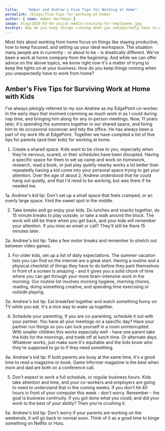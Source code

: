 ```yaml
---
title:    "Amber and Andrew's Five Tips for Working at Home"
permalink: /blogs/five-tips-for-working-at-home/
author: { name: Amber Hartmann }
image: blog/2020-03-04-social-media-training-for-employees.jpg
excerpt: How do you keep things running when you unexpectedly have to work from home?
---
```


Most lists about working from home focus on things like staying productive, how to keep focused, and setting up your ideal workspace. The situation many people are in currently - or about to be - is drastically different. We've been a work at home company from the beginning. And while we can offer advice on the above topics, we know right now it's a matter of trying to keep the lights on at your business. How do you keep things running when you unexpectedly have to work from home?

## Amber's Five Tips for Surviving Work at Home with Kids

I've always jokingly referred to my son Andrew as my EdgePoint co-worker. In the early days that involved cramming as much work in as I could during nap time, and bringing him along for any in-person meetings. Now, 11 years later, it's spending the summers together in our shared space, and hiring him to do occasional voiceover and tidy the office. He has always been a part of my work life at EdgePoint. Together we have compiled a list of five tips for parents (and their kids) for working at home.

1. Create a shared space. Kids want to be close to you, especially when they're nervous, scared, or their schedules have been disrupted. Having a specific space for them to set up camp and work on homework, research, read a book, or just play quietly nearby works a lot better than repeatedly having a kid come into your personal space trying to get your attention. Over the age of about 2, Andrew understood that he could hang out quietly, and that I'd need to be working, but was there if he needed me.

  1a. Andrew's kid tip: Don't set up a small space that feels cramped, or an overly large space. Find the sweet spot in the middle.

2. Take breaks and go enjoy your kids. Do lunches and snacks together, do 15 minute breaks to play outside, or take a walk around the block. The work will still be there when you get back, and your kids will remember your attention. If you miss an email or call? They'll still be there 15 minutes later.

  2a. Andrew's kid tip: Take a few motor breaks and remember to stretch out between video games.

3. For older kids, set up a list of daily expectations. The summer vacation lists you can find on the internet are a great start. Having a routine and a physical checklist of things they have to do before they park themselves in front of a screen is amazing - and it gives you a solid chunk of time where you can get through your more brain-intensive work in the morning. Our routine list involves morning hygiene, morning chores, reading, doing something creative, and spending time exercising or outside playing.

  3a. Andrew's kid tip: Eat breakfast together and watch something funny on TV while you eat. It's a nice way to wake up together.

4. Schedule your parenting. If you are co-parenting, schedule it out with your partner. You have all your meetings on a specific day? Have your partner run things so you can lock yourself in a room uninterrupted. With smaller children this works especially well - have one parent take the kids for the mornings, and trade off at lunch time. Or alternate days. Whatever works, just make sure it's equitable and the kids know who they're supposed to go to if they need something.

  4a. Andrew's kid tip: If both parents are busy at the same time, it's a good time to read a magazine or book. Game Informer magazine is the best when mom and dad are both on a conference call.

5. Don't expect to work a full schedule, or regular business hours. Kids take attention and time, and your co-workers and employers are going to need to understand that in the coming weeks. If you don't hit 40 hours in front of your computer this week - don't worry. Remember - the goal is business continuity. If you got done what you could, and did your work to the best of your ability? Then you're crushing it.

  5a. Andrew's kid tip: Don't worry if your parents are working on the weekends. It will go back to normal soon. Think of it as a good time to binge something on Netflix or Hulu.
